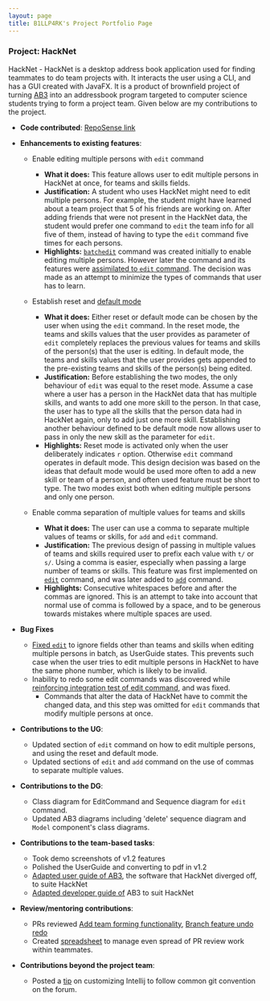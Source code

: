 ```yaml
---
layout: page
title: B1LLP4RK's Project Portfolio Page
---
```


### Project: HackNet

HackNet - HackNet is a desktop address book application used for finding teammates to do team projects with. It interacts the user using a CLI, and has a GUI created with JavaFX. It is a product of brownfield project of turning [AB3](https://se-education.org/addressbook-level3/) into an addressbook program targeted to computer science students trying to form a project team.
Given below are my contributions to the project.

* **Code contributed**: [RepoSense link](https://nus-cs2103-ay2122s2.github.io/tp-dashboard/?search=b1llp4rk&breakdown=true&sort=groupTitle&sortWithin=title&since=2022-02-18&timeframe=commit&mergegroup=&groupSelect=groupByRepos&checkedFileTypes=docs~functional-code~test-code~other)
* **Enhancements to existing features**:
    * Enable editing multiple persons with `edit` command
        * **What it does:** This feature allows user to edit multiple persons in HackNet at once, for teams and skills fields.
        * **Justification:** A student who uses HackNet might need to edit multiple persons. For example, the student might have learned about a team project that 5 of his friends are working on. After adding friends that were not present in the HackNet data, the student would prefer one command to `edit` the team info for all five of them, instead of having to type the `edit` command five times for each persons.
        * **Highlights:** [`batchedit`](https://github.com/AY2122S2-CS2103T-W13-3/tp/pull/79) command was created initially to enable editing multiple persons. However later the command and its features were [assimilated to `edit` command](https://github.com/AY2122S2-CS2103T-W13-3/tp/pull/84). The decision was made as an attempt to minimize the types of commands that user has to learn.

    * Establish reset and [default mode](https://github.com/AY2122S2-CS2103T-W13-3/tp/pull/82)
        * **What it does:** Either reset or default mode can be chosen by the user when using the `edit` command. In the reset mode, the teams and skills values that the user provides as parameter of `edit` completely replaces the previous values for teams and skills of the person(s) that the user is editing. In default mode, the teams and skills values that the user provides gets appended to the pre-existing teams and skills of the person(s) being edited.
        * **Justification:** Before establishing the two modes, the only behaviour of `edit` was equal to the reset mode. Assume a case where a user has a person in the HackNet data that has multiple skills, and wants to add one more skill to the person. In that case, the user has to type all the skills that the person data had in HackNet again, only to add just one more skill. Establishing another behaviour defined to be default mode now allows user to pass in only the new skill as the parameter for `edit`.
        * **Highlights:** Reset mode is activated only when the user deliberately indicates `r` option. Otherwise `edit` command operates in default mode. This design decision was based on the ideas that default mode would be used more often to add a new skill or team of a person, and often used feature must be short to type. The two modes exist both when editing multiple persons and only one person.

    * Enable comma separation of multiple values for teams and skills
        * **What it does:** The user can use a comma to separate multiple values of teams or skills, for `add` and `edit` command.
        * **Justification:** The previous design of passing in multiple values of teams and skills required user to prefix each value with `t/` or `s/`. Using a comma is easier, especially when passing a large number of teams or skills. This feature was first implemented on [`edit`](https://github.com/AY2122S2-CS2103T-W13-3/tp/pull/79) command, and was later added to [`add`](https://github.com/AY2122S2-CS2103T-W13-3/tp/pull/87) command.
        * **Highlights:** Consecutive whitespaces before and after the commas are ignored. This is an attempt to take into account that normal use of comma is followed by a space, and to be generous towards mistakes where multiple spaces are used.

* **Bug Fixes**
    * [Fixed `edit`](https://github.com/AY2122S2-CS2103T-W13-3/tp/pull/143) to ignore fields other than teams and skills when editing multiple persons in batch, as UserGuide states. This prevents such case when the user tries to edit multiple persons in HackNet to have the same phone number, which is likely to be invalid.
    * Inability to redo some edit commands was discovered while [reinforcing integration test of edit command](https://github.com/AY2122S2-CS2103T-W13-3/tp/issues/156), and was fixed.
        * Commands that alter the data of HackNet have to commit the changed data, and this step was omitted for `edit` commands that modify multiple persons at once.

* **Contributions to the UG**:
    * Updated section of `edit` command on how to edit multiple persons, and using the reset and default mode.
    * Updated sections of `edit` and `add` command on the use of commas to separate multiple values.

* **Contributions to the DG**:
    * Class diagram for EditCommand and Sequence diagram for `edit` command.
    * Updated AB3 diagrams including 'delete' sequence diagram and `Model` component's class diagrams.

* **Contributions to the team-based tasks**:
    * Took demo screenshots of v1.2 features
    * Polished the UserGuide and converting to pdf in v1.2
    * [Adapted user guide of AB3](https://github.com/AY2122S2-CS2103T-W13-3/tp/pull/37), the software that HackNet diverged off, to suite HackNet
    * [Adapted developer guide of](https://github.com/AY2122S2-CS2103T-W13-3/tp/pull/27) AB3 to suit HackNet

* **Review/mentoring contributions**:
    * PRs reviewed [Add team forming functionality](https://github.com/AY2122S2-CS2103T-W13-3/tp/pull/55), [Branch feature undo redo](https://github.com/AY2122S2-CS2103T-W13-3/tp/pull/76)
    * Created [spreadsheet](https://docs.google.com/spreadsheets/d/1o6p2SsmEs_IymRg4lEkOU_lBn1cOKKRQ4SA5hR088cA/edit#gid=0) to manage even spread of PR review work within teammates.

* **Contributions beyond the project team**:
    * Posted a [tip](https://github.com/nus-cs2103-AY2122S2/forum/issues/129) on customizing Intellij to follow common git convention on the forum.

